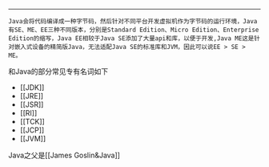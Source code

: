 ***
	Java会将代码编译成一种字节码，然后针对不同平台开发虚拟机作为字节码的运行环境，Java有SE、ME、EE三种不同版本，分别是Standard Edition、Micro Edition、Enterprise Edition的缩写，Java EE相较于Java SE添加了大量api和库，以便于开发,Java ME这是针对嵌入式设备的精简版Java，无法适配Java SE的标准库和JVM，因此可以说EE > SE > ME。

和Java的部分常见专有名词如下
- [[JDK]]
- [[JRE]]
- [[JSR]]
- [[RI]]
- [[TCK]]
- [[JCP]]
- [[JVM]]

Java之父是[[James Goslin&Java]]